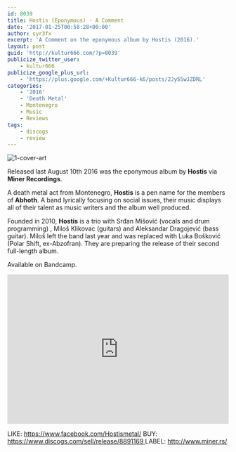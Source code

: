 ```yaml
---
id: 8039
title: Hostis (Eponymous) - A Comment
date: '2017-01-25T00:58:28+00:00'
author: syr3fx
excerpt: 'A Comment on the eponymous album by Hostis (2016).'
layout: post
guid: 'http://kultur666.com/?p=8039'
publicize_twitter_user:
    - kultur666
publicize_google_plus_url:
    - 'https://plus.google.com/+Kultur666-k6/posts/2Jy55wJZDRL'
categories:
    - '2016'
    - 'Death Metal'
    - Montenegro
    - Music
    - Reviews
tags:
    - discogs
    - review
---
```


![1-cover-art](http://localhost:8080/wp-content/uploads/2017/01/1-cover-art.jpg?w=680)

Released last August 10th 2016 was the eponymous album by **Hostis** via **Miner Recordings**.

A death metal act from Montenegro, **Hostis** is a pen name for the members of **Abhoth**. A band lyrically focusing on social issues, their music displays all of their talent as music writers and the album well produced.

Founded in 2010, **Hostis** is a trio with Srđan Mišović (vocals and drum programming) , Miloš Klikovac (guitars) and Aleksandar Dragojević (bass guitar). Miloš left the band last year and was replaced with Luka Bošković (Polar Shift, ex-Abzofran). They are preparing the release of their second full-length album.

Available on Bandcamp.

<iframe style="border: 0; width: 100%; height: 340px;" src="https://bandcamp.com/EmbeddedPlayer/album=48072152/size=large/bgcol=333333/linkcol=e99708/tracklist=false/transparent=true/" seamless></iframe>

LIKE: <https://www.facebook.com/Hostismetal/>
BUY: [https://www.discogs.com/sell/release/8891169  ](https://www.discogs.com/sell/release/8891169)LABEL: <http://www.miner.rs/>